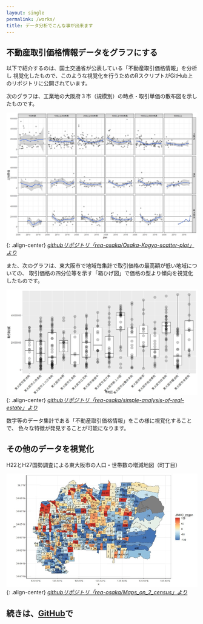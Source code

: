 ```yaml
---
layout: single
permalink: /works/
title: データ分析でこんな事が出来ます
---
```


## 不動産取引価格情報データをグラフにする

以下で紹介するのは、国土交通省が公表している「不動産取引価格情報」を分析し
視覚化したもので、このような視覚化を行うためのRスクリプトがGitHub上のリポジトリに公開されています。

次のグラフは、工業地の大阪府３市（規模別）の時点・取引単価の散布図を示したものです。

![osaka-kogyo-scatter-plot](/assets/images/works/w001.jpeg){: .align-center}
*[githubリポジトリ「rea-osaka/Osaka-Kogyo-scatter-plot」より](https://github.com/rea-osaka/Osaka-Kogyo-scatter-plot)*


また、次のグラフは、東大阪市で地域毎集計で取引価格の最高額が低い地域についての、
取引価格の四分位等を示す「箱ひげ図」で価格の型より傾向を視覚化したものです。

![simple-analysis-of-real-estate](/assets/images/works/w002.jpeg){: .align-center}
*[githubリポジトリ「rea-osaka/simple-analysis-of-real-estate」より](https://github.com/rea-osaka/simple-analysis-of-real-estate)*

数字等のデータ集計である「不動産取引価格情報」をこの様に視覚化することで、
色々な特徴が発見することが可能になります。

## その他のデータを視覚化 

H22とH27国勢調査による東大阪市の人口・世帯数の増減地図（町丁目）

![Maps_on_2_census](/assets/images/works/w003.jpeg){: .align-center}
*[githubリポジトリ「rea-osaka/Maps_on_2_census」より](https://github.com/rea-osaka/Maps_on_2_census)*


## 続きは、[GitHub](https://github.com/rea-osaka)で

